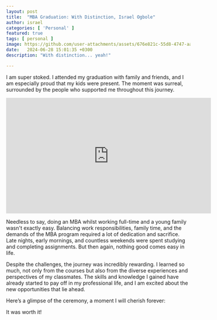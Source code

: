 ```yaml
---
layout: post
title:  "MBA Graduation: With Distinction, Israel Ogbole"
author: israel
categories: [ 'Personal' ]
featured: true
tags: [ personal ]
image: https://github.com/user-attachments/assets/676e821c-55d8-4747-aaa1-f162bad904b7
date:   2024-06-28 15:01:35 +0300
description: "With distinction... yeah!" 

---
```


I am super stoked. I attended my graduation with family and friends, and I am especially proud that my kids were present. The moment was surreal, surrounded by the people who supported me throughout this journey.



<p></p>
<p></p>

 <iframe width="560" height="315" src="https://www.youtube.com/embed/3aIjFPqFrbI?si=_HxYp5qElHTkXFbT" title="YouTube video player" frameborder="0" allow="accelerometer; autoplay; clipboard-write; encrypted-media; gyroscope; picture-in-picture; web-share" referrerpolicy="strict-origin-when-cross-origin" allowfullscreen></iframe>


<p></p>
<p></p>


Needless to say, doing an MBA whilst working full-time and a young family wasn't exactly easy. Balancing work responsibilities, family time, and the demands of the MBA program required a lot of dedication and sacrifice. Late nights, early mornings, and countless weekends were spent studying and completing assignments. But then again, nothing good comes easy in life.

Despite the challenges, the journey was incredibly rewarding. I learned so much, not only from the courses but also from the diverse experiences and perspectives of my classmates. The skills and knowledge I gained have already started to pay off in my professional life, and I am excited about the new opportunities that lie ahead.

Here’s a glimpse of the ceremony, a moment I will cherish forever:

It was worth it!

